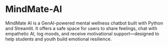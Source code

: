 # MindMate-AI
MindMate AI is a GenAI-powered mental wellness chatbot built with Python and Streamlit. It offers a safe space for users to share feelings, chat with empathetic AI, log moods, and receive motivational support—designed to help students and youth build emotional resilience.
